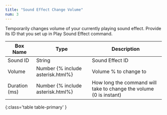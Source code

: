```yaml
---
title: "Sound Effect Change Volume"
num: 3
---
```


Temporarily changes volume of your currently playing sound effect. Provide its ID that you set up in Play Sound Effect command.

| Box Name | Type | Description | 
|-------|--------|--------|
|Sound ID|String|Sound Effect ID
|Volume|Number {% include asterisk.html%}|Volume % to change to
|Duration (ms)|Number {% include asterisk.html%}| How long the command will take to change the volume (0 is instant)
{:class='table table-primary' }
